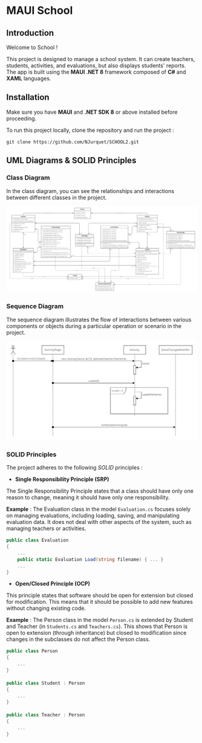 # MAUI School

## Introduction
Welcome to School !

This project is designed to manage a school system. It can create teachers, students, activities, and evaluations, but also displays students' reports. The app is built using the **MAUI .NET 8** framework composed of **C#** and **XAML** languages.

## Installation

Make sure you have **MAUI** and **.NET SDK 8** or above installed before proceeding.

To run this project locally, clone the repository and run the project :

```
git clone https://github.com/NJurquet/SCHOOL2.git
```

## UML Diagrams & SOLID Principles

### Class Diagram

In the class diagram, you can see the relationships and interactions between different classes in the project.

![Class Diagram](SCHOOL2/Resources/Images/School_Class_Diagram.jpg)

### Sequence Diagram

The sequence diagram illustrates the flow of interactions between various components or objects during a particular operation or scenario in the project.

![Sequence Diagram](SCHOOL2/Resources/Images/School_Sequence_Diagram.jpg)

### SOLID Principles
The project adheres to the following *SOLID* principles :

- **Single Responsibility Principle (SRP)**
  
The Single Responsibility Principle states that a class should have only one reason to change, meaning it should have only one responsibility.

**Example** : The Evaluation class in the model `Evaluation.cs` focuses solely on managing evaluations, including loading, saving, and manipulating evaluation data. It does not deal with other aspects of the system, such as managing teachers or activities.

```cs
public class Evaluation
{
    ...
    public static Evaluation Load(string filename) { ... }
    ...
}
```

- **Open/Closed Principle (OCP)**

This principle states that software should be open for extension but closed for modification. This means that it should be possible to add new features without changing existing code.

**Example** : The Person class in the model `Person.cs` is extended by Student and Teacher (in `Students.cs` and `Teachers.cs`). This shows that Person is open to extension (through inheritance) but closed to modification since changes in the subclasses do not affect the Person class.

```cs
public class Person
{
    ...
}

public class Student : Person
{
    ...
}

public class Teacher : Person
{
    ...
}
```
